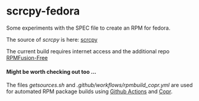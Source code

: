 # scrcpy-fedora

Some experiments with the SPEC file to create an RPM for fedora.

The source of *scrcpy* is here: [scrcpy](https://github.com/Genymobile/scrcpy)

The current build requires internet access and the additional repo [RPMFusion-Free](https://download1.rpmfusion.org/free/fedora/releases/$releasever/Everything/$basearch/os/)

#### Might be worth checking out too ...

The files *getsources.sh* and *.github/workflows/rpmbuild_copr.yml* are used for automated RPM package builds using [Github Actions](https://github.com/useidel/scrcpy-fedora/actions) and [Copr](https://copr.fedorainfracloud.org/coprs/useidel/scrcpy/).

